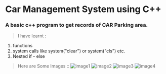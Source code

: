 # Car Management System using C++
### A basic c++ program to get records of CAR Parking area.
>I have learnt :
1. functions
2. system calls like system("clear") or system("cls") etc.
3. Nested if - else
>Here are Some Images ::
![image1](https://replit.com/@abdullah8674/Car-Management-System#images/Screenshot%20from%202023-03-02%2016-29-50.png)
![image2](https://replit.com/@abdullah8674/Car-Management-System#images/Screenshot%20from%202023-03-02%2016-30-06.png)
![image3](https://replit.com/@abdullah8674/Car-Management-System#images/Screenshot%20from%202023-03-02%2016-30-44.png)
![image4](https://replit.com/@abdullah8674/Car-Management-System#images/Screenshot%20from%202023-03-02%2016-31-26.png)